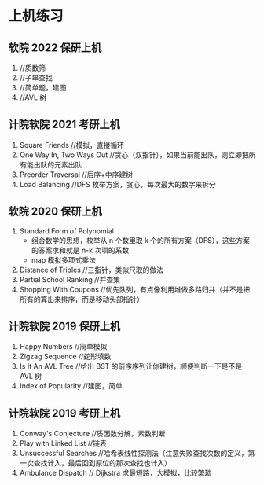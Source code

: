 # 上机练习
## 软院 2022 保研上机
1. //质数筛
1. //子串查找
1. //简单题，建图
1. //AVL 树

## 计院软院 2021 考研上机
1. Square Friends //模拟，直接循环
1. One Way In, Two Ways Out //贪心（双指针），如果当前能出队，则立即把所有能出队的元素出队
1. Preorder Traversal //后序+中序建树
1. Load Balancing //DFS 枚举方案，贪心，每次最大的数字来拆分

## 软院 2020 保研上机
1. Standard Form of Polynomial
    - 组合数学的思想，枚举从 n 个数里取 k 个的所有方案（DFS），这些方案的答案求和就是 n-k 次项的系数
    - map 模拟多项式乘法
1. Distance of Triples //三指针，类似尺取的做法
1. Partial School Ranking //并查集
1. Shopping With Coupons //优先队列，有点像利用堆做多路归并（并不是把所有的算出来排序，而是移动头部指针）

## 计院软院 2019 保研上机
1. Happy Numbers //简单模拟
1. Zigzag Sequence //蛇形填数
1. Is It An AVL Tree //给出 BST 的前序序列让你建树，顺便判断一下是不是 AVL 树
1. Index of Popularity //建图，简单

## 计院软院 2019 考研上机
1. Conway's Conjecture //质因数分解，素数判断
1. Play with Linked List //链表
1. Unsuccessful Searches //哈希表线性探测法（注意失败查找次数的定义，第一次查找计入，最后回到原位的那次查找也计入）
1. Ambulance Dispatch // Dijkstra 求最短路，大模拟，比较繁琐
